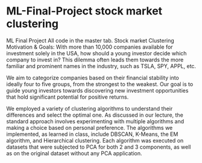 # ML-Final-Project stock market clustering 
ML Final Project
All code in the master tab.
Stock market Clustering 
Motivation & Goals:
With more than 10,000 companies available for investment solely in the USA, how should a young investor decide which company to invest in? This dilemma often leads them towards the more familiar and prominent names in the industry, such as TSLA, SPY, APPL, etc. 

We aim to categorize companies based on their financial stability into ideally four to five groups, from the strongest to the weakest. Our goal is to guide young investors towards discovering new investment opportunities that hold significant potential for positive returns.


We employed a variety of clustering algorithms to understand their differences and select the optimal one. As discussed in our lecture, the standard approach involves experimenting with multiple algorithms and making a choice based on personal preference. 
The algorithms we implemented, as learned in class, include DBSCAN, K-Means, the EM algorithm, and Hierarchical clustering.
Each algorithm was executed on datasets that were subjected to PCA for both 2 and 3 components, as well as on the original dataset without any PCA application.
